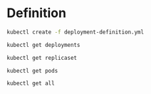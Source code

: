 # Definition

```sh
kubectl create -f deployment-definition.yml
```

```sh
kubectl get deployments
```

```sh
kubectl get replicaset
```

```sh
kubectl get pods
```

```sh
kubectl get all
```
